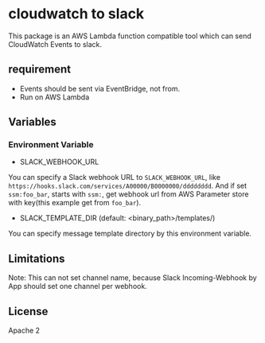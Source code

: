 # cloudwatch to slack

This package is an AWS Lambda function compatible tool which can send CloudWatch Events to slack.

## requirement

- Events should be sent via EventBridge, not from.
- Run on AWS Lambda

## Variables

### Environment Variable

- SLACK_WEBHOOK_URL

You can specify a Slack webhook URL to `SLACK_WEBHOOK_URL`, like `https://hooks.slack.com/services/A00000/B0000000/dddddddd`. And if set `ssm:foo_bar`, starts with `ssm:`, get webhook url from AWS Parameter store with key(this example get from `foo_bar`).

- SLACK_TEMPLATE_DIR (default: <binary_path>/templates/)

You can specify message template directory by this environment variable.



## Limitations

Note: This can not set channel name, because Slack Incoming-Webhook by App should set one channel per webhook.

## License

Apache 2